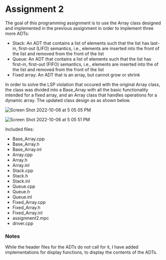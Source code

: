 <h1>Assignment 2</h1>

The goal of this programming assignment is to use the Array class designed and implemented in the previous assignment in order to implement three more ADTs:

<ul>
  <li>Stack: An ADT that contains a list of elements such that the list has last-in, first-out (LIFO) semantics, i.e., elements are inserted into the front of the list and removed from the front of the list
  <li>Queue: An ADT that contains a list of elements such that the list has first-in, first-out (FIFO) semantics, i.e., elements are inserted into the of the list and removed from the front of the list
  <li>Fixed array: An ADT that is an array, but cannot grow or shrink
</ul>

In order to solve the LSP violation that occured with the original Array class, the class was divided into a Base_Array with all the basic functionality intended for a fixed array, and an Array class that handles operations for a dynamic array. The updated class design as as shown below.

![Screen Shot 2022-10-06 at 5 05 05 PM](https://media.github.iu.edu/user/19117/files/f3651df7-7cdc-41b9-8991-2dc7e8bcbe5f)

![Screen Shot 2022-10-06 at 5 05 51 PM](https://media.github.iu.edu/user/19117/files/3e68177e-9873-455f-91a5-a4d03725cbd8)

Included files:
<ul>
  <li>Base_Array.cpp
  <li>Base_Array.h
  <li>Base_Array.inl
  <li>Array.cpp
  <li>Array.h
  <li>Array.inl
  <li>Stack.cpp
  <li>Stack.h
  <li>Stack.inl
  <li>Queue.cpp
  <li>Queue.h
  <li>Queue.inl
  <li>Fixed_Array.cpp
  <li>Fixed_Array.h
  <li>Fixed_Array.inl
  <li>assignment2.mpc
  <li>driver.cpp
</ul>

<h3>Notes</h3>
While the header files for the ADTs do not call for it, I have added implementations for display functions, to display the contents of the ADTs.
